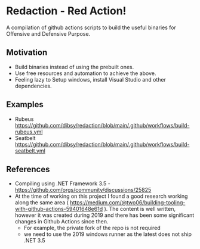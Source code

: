 # Redaction - Red Action!

A compilation of github actions scripts to build the useful binaries for Offensive and Defensive Purpose.

## Motivation
- Build binaries instead of using the prebuilt ones.
- Use free resources and automation to achieve the above.
- Feeling lazy to Setup windows, install Visual Studio and other dependencies.

## Examples
- Rubeus https://github.com/dibsy/redaction/blob/main/.github/workflows/build-rubeus.yml
- Seatbelt https://github.com/dibsy/redaction/blob/main/.github/workflows/build-seatbelt.yml
  
## References
- Compiling using .NET Framework 3.5 - https://github.com/orgs/community/discussions/25825
- At the time of working on this project I found a good research working along the same area ( https://medium.com/@two06/building-tooling-with-github-actions-59401648e61d ). The content is well written, however it was created during 2019 and there has been some significant changes in Github Actions since then.
  - For example, the private fork of the repo is not required
  - we need to use the 2019 windows runner as the latest does not ship .NET 3.5
